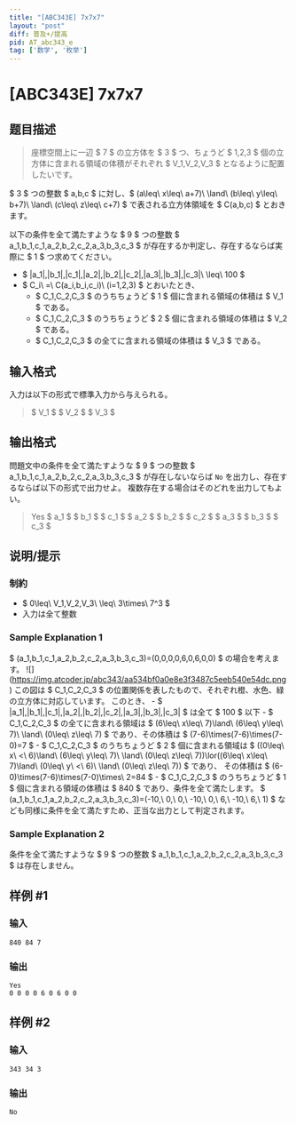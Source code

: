 ```yaml
---
title: "[ABC343E] 7x7x7"
layout: "post"
diff: 普及+/提高
pid: AT_abc343_e
tag: ['数学', '枚举']
---
```


# [ABC343E] 7x7x7

## 题目描述

[problemUrl]: https://atcoder.jp/contests/abc343/tasks/abc343_e

> 座標空間上に一辺 $ 7 $ の立方体を $ 3 $ つ、ちょうど $ 1,2,3 $ 個の立方体に含まれる領域の体積がそれぞれ $ V_1,V_2,V_3 $ となるように配置したいです。

$ 3 $ つの整数 $ a,b,c $ に対し、$ (a\leq\ x\leq\ a+7)\ \land\ (b\leq\ y\leq\ b+7)\ \land\ (c\leq\ z\leq\ c+7) $ で表される立方体領域を $ C(a,b,c) $ とおきます。

以下の条件を全て満たすような $ 9 $ つの整数 $ a_1,b_1,c_1,a_2,b_2,c_2,a_3,b_3,c_3 $ が存在するか判定し、存在するならば実際に $ 1 $ つ求めてください。

- $ |a_1|,|b_1|,|c_1|,|a_2|,|b_2|,|c_2|,|a_3|,|b_3|,|c_3|\ \leq\ 100 $
- $ C_i\ =\ C(a_i,b_i,c_i)\ (i=1,2,3) $ とおいたとき、
  - $ C_1,C_2,C_3 $ のうちちょうど $ 1 $ 個に含まれる領域の体積は $ V_1 $ である。
  - $ C_1,C_2,C_3 $ のうちちょうど $ 2 $ 個に含まれる領域の体積は $ V_2 $ である。
  - $ C_1,C_2,C_3 $ の全てに含まれる領域の体積は $ V_3 $ である。

## 输入格式

入力は以下の形式で標準入力から与えられる。

> $ V_1 $ $ V_2 $ $ V_3 $

## 输出格式

問題文中の条件を全て満たすような $ 9 $ つの整数 $ a_1,b_1,c_1,a_2,b_2,c_2,a_3,b_3,c_3 $ が存在しないならば `No` を出力し、存在するならば以下の形式で出力せよ。 複数存在する場合はそのどれを出力してもよい。

> Yes $ a_1 $ $ b_1 $ $ c_1 $ $ a_2 $ $ b_2 $ $ c_2 $ $ a_3 $ $ b_3 $ $ c_3 $

## 说明/提示

### 制約

- $ 0\leq\ V_1,V_2,V_3\ \leq\ 3\times\ 7^3 $
- 入力は全て整数

### Sample Explanation 1

$ (a_1,b_1,c_1,a_2,b_2,c_2,a_3,b_3,c_3)=(0,0,0,0,6,0,6,0,0) $ の場合を考えます。 !\[\](https://img.atcoder.jp/abc343/aa534bf0a0e8e3f3487c5eeb540e54dc.png) この図は $ C_1,C_2,C_3 $ の位置関係を表したもので、それぞれ橙、水色、緑の立方体に対応しています。 このとき、 - $ |a_1|,|b_1|,|c_1|,|a_2|,|b_2|,|c_2|,|a_3|,|b_3|,|c_3| $ は全て $ 100 $ 以下 - $ C_1,C_2,C_3 $ の全てに含まれる領域は $ (6\leq\ x\leq\ 7)\land\ (6\leq\ y\leq\ 7)\ \land\ (0\leq\ z\leq\ 7) $ であり、その体積は $ (7-6)\times(7-6)\times(7-0)=7 $ - $ C_1,C_2,C_3 $ のうちちょうど $ 2 $ 個に含まれる領域は $ ((0\leq\ x\ <\ 6)\land\ (6\leq\ y\leq\ 7)\ \land\ (0\leq\ z\leq\ 7))\lor((6\leq\ x\leq\ 7)\land\ (0\leq\ y\ <\ 6)\ \land\ (0\leq\ z\leq\ 7)) $ であり、 その体積は $ (6-0)\times(7-6)\times(7-0)\times\ 2=84 $ - $ C_1,C_2,C_3 $ のうちちょうど $ 1 $ 個に含まれる領域の体積は $ 840 $ であり、条件を全て満たします。 $ (a_1,b_1,c_1,a_2,b_2,c_2,a_3,b_3,c_3)=(-10,\ 0,\ 0,\ -10,\ 0,\ 6,\ -10,\ 6,\ 1) $ なども同様に条件を全て満たすため、正当な出力として判定されます。

### Sample Explanation 2

条件を全て満たすような $ 9 $ つの整数 $ a_1,b_1,c_1,a_2,b_2,c_2,a_3,b_3,c_3 $ は存在しません。

## 样例 #1

### 输入

```
840 84 7
```

### 输出

```
Yes
0 0 0 0 6 0 6 0 0
```

## 样例 #2

### 输入

```
343 34 3
```

### 输出

```
No
```

